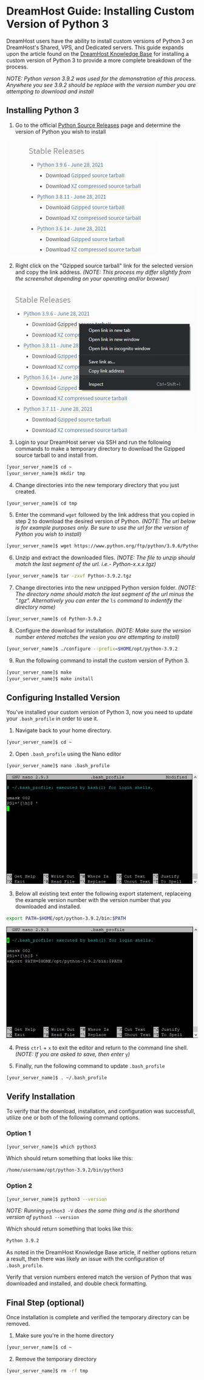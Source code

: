 # DreamHost Guide: Installing Custom Version of Python 3

DreamHost users have the ability to install custom versions of Python 3 on DreamHost's Shared, VPS, and Dedicated servers. This guide expands upon the article found on the [DreamHost Knowledge Base](https://help.DreamHost.com/hc/en-us/articles/115000702772-Installing-a-custom-version-of-Python-3) for installing a custom version of Python 3 to provide a more complete breakdown of the process.

*NOTE: Python verson 3.9.2 was used for the demonstration of this process. Anywhere you see 3.9.2 should be replace with the version number you are attempting to download and install*

## Installing Python 3

1. Go to the official [Python Source Releases](https://www.python.org/downloads/source/) page and determine the version of Python you wish to install

![Python download links](img/python-download-link.jpg)

2. Right click on the "Gzipped source tarball" link for the selected version and copy the link address. *(NOTE: This process my differ slightly from the screenshot depending on your operating and/or browser)* 

![Python download links](img/python-download-copy-address.jpg) 

3. Login to your DreamHost server via SSH and run the following commands to make a temporary directory to download the Gzipped source tarball to and install from. 
```sh
[your_server_name]$ cd ~
[your_server_name]$ mkdir tmp 
```

4. Change directories into the new temporary directory that you just created.
```sh
[your_server_name]$ cd tmp
```

5. Enter the command `wget` followed by the link address that you copied in step 2 to download the desired version of Python. *(NOTE: The url below is for example purposes only. Be sure to use the url for the version of Python you wish to install)*
```sh
[your_server_name]$ wget https://www.python.org/ftp/python/3.9.6/Python-3.9.6.tgz
```

6. Unzip and extract the downloaded files. *(NOTE: The file to unzip should match the last segment of the url. i.e.- Python-x.x.x.tgz)*
```sh
[your_server_name]$ tar -zxvf Python-3.9.2.tgz
```

7. Change directories into the new unzipped Python version folder. *(NOTE: The directory name should match the last segment of the url minus the ".tgz". Alternatively you can enter the* `ls` *command to indentify the directory name)*
```sh
[your_server_name]$ cd Python-3.9.2
```

8. Configure the download for installation. *(NOTE: Make sure the version number entered matches the vesion you are attempting to install)*
```sh
[your_server_name]$ ./configure --prefix=$HOME/opt/python-3.9.2
```

9. Run the following command to install the custom version of Python 3.
```sh
[your_server_name]$ make
[your_server_name]$ make install
```

## Configuring Installed Version

You've installed your custom version of Python 3, now you need to update your `.bash_profile` in order to use it.

1. Navigate back to your home directory.
```sh
[your_server_name]$ cd ~
```

2. Open `.bash_profile` using the Nano editor
```sh
[your_server_name]$ nano .bash_profile
```
![Editing .bash_profile with nano editor](img/update-bash-profile-before.jpg)

3. Below all existing text enter the following export statement, replaceing the example version number with the version number that you downloaded and installed.
```sh
export PATH=$HOME/opt/python-3.9.2/bin:$PATH
```
![Editing .bash_profile with nano editor](img/update-bash-profile-after.jpg)

4. Press `ctrl` + `x` to exit the editor and return to the command line shell. *(NOTE: If you are asked to save, then enter* `y`*)* 

5. Finally, run the following command to update `.bash_profile`
```sh
[your_server_name]$ . ~/.bash_profile
```

## Verify Installation

To verify that the download, installation, and configuration was successfull, utilize one or both of the following command options.

### Option 1
```sh
[your_server_name]$ which python3
```
Which should return something that looks like this:
```sh
/home/username/opt/python-3.9.2/bin/python3
```

### Option 2
```sh
[your_server_name]$ python3 --version
```
*NOTE: Running* `python3 -V` *does the same thing and is the shorthand version of* `python3 --version`

Which should return something that looks like this:
```sh
Python 3.9.2
```

As noted in the DreamHost Knowledge Base article, if neither options return a result, then there was likely an issue with the configuration of `.bash_profile`. 

Verify that version numbers entered match the version of Python that was downloaded and installed, and double check formatting. 

## Final Step (optional)
Once installation is complete and verified the temporary directory can be removed.

1. Make sure you're in the home directory
```sh
[your_server_name]$ cd ~
```

2. Remove the temporary directory
```sh
[your_server_name]$ rm -rf tmp
```
